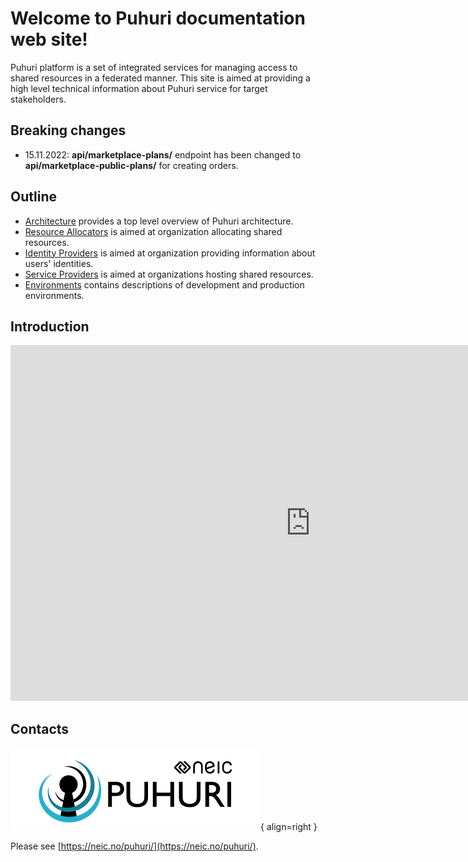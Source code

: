 # Welcome to Puhuri documentation web site!


Puhuri platform is a set of integrated services for managing access to shared resources in a federated manner.
This site is aimed at providing a high level technical information about Puhuri service for target stakeholders.

## Breaking changes

* 15.11.2022: **api/marketplace-plans/** endpoint has been changed to **api/marketplace-public-plans/** for creating orders.

## Outline

- [Architecture](architecture.md) provides a top level overview of Puhuri architecture.
- [Resource Allocators](resource-allocators-overview.md) is aimed at organization allocating shared resources.
- [Identity Providers](idp_integration/index.md) is aimed at organization providing information about users' identities.
- [Service Providers](service-providers.md) is aimed at organizations hosting shared resources.
- [Environments](environments.md) contains descriptions of development and production environments.


## Introduction

<iframe src="https://docs.google.com/presentation/d/e/2PACX-1vSm0gNavR8AIqfe_FQwDCWFXwGReX8NeIMbN-RFQo2IV1QPeq5oG-2ESb3S2Sq5ipyDoMwg7RALB3Q9/embed?start=false&loop=false&delayms=3000" frameborder="0" width="960" height="569" allowfullscreen="true" mozallowfullscreen="true" webkitallowfullscreen="true"></iframe>

## Contacts

![Placeholder](assets/logo.png){ align=right }

Please see [https://neic.no/puhuri/](https://neic.no/puhuri/).
